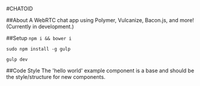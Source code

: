 #CHATOID

##About
A WebRTC chat app using Polymer, Vulcanize, Bacon.js, and more!
(Currently in development.)

##Setup
`npm i && bower i`

`sudo npm install -g gulp`

`gulp dev`

##Code Style
The 'hello world' example component is a base and should be the style/structure
for new components.
